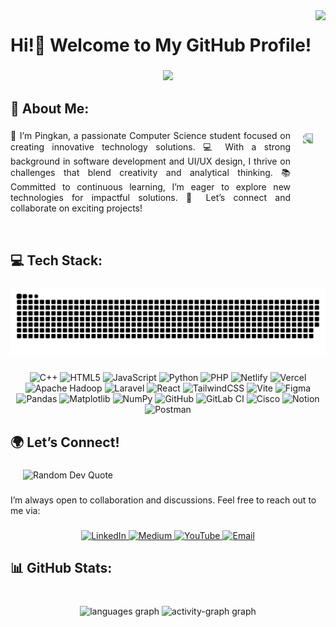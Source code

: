 <img align="right" src="https://visitor-badge.laobi.icu/badge?page_id=adasankin.adasankin&"  />

###

<h1 align="left">Hi!👋 Welcome to My GitHub Profile!</h1>

###

<div align="center">
  <img height="220" src="https://media.licdn.com/dms/image/v2/D5616AQE46KWpJWSGUw/profile-displaybackgroundimage-shrink_350_1400/profile-displaybackgroundimage-shrink_350_1400/0/1738496401054?e=1745452800&v=beta&t=DICT4U1QqQfIJ5NQ64kQOURWMlYJGoK9dKUlIMykWm8"  />
</div>

###

<h2 align="left">💫 About Me:</h2>

###

<img align="right" style="margin: 5px 20px; transform: scale(-1, 1);" height="150" src="https://media.giphy.com/media/PFYj4tDyLeWvm/giphy.gif?cid=ecf05e47tcl0hb3mu7r8t12xy6gb8wyctail6h9jqafl5zkv&ep=v1_stickers_search&rid=giphy.gif&ct=s"  />

###

<p align="justify">👋 I’m Pingkan, a passionate Computer Science student focused on creating innovative technology solutions. 💻 With a strong background in software development and UI/UX design, I thrive on challenges that blend creativity and analytical thinking. 📚 Committed to continuous learning, I’m eager to explore new technologies for impactful solutions. 🤝 Let’s connect and collaborate on exciting projects!</p>

<br clear="both">

###

<h2 align="left">💻 Tech Stack:</h2>

###

<picture>
  <source media="(prefers-color-scheme: dark)" srcset="https://raw.githubusercontent.com/platane/platane/output/github-contribution-grid-snake-dark.svg">
  <source media="(prefers-color-scheme: light)" srcset="https://raw.githubusercontent.com/platane/platane/output/github-contribution-grid-snake.svg">
  <img alt="github contribution grid snake animation" src="https://raw.githubusercontent.com/platane/platane/output/github-contribution-grid-snake.svg">
</picture>

###

<div align="center">
  <img src="https://img.shields.io/badge/c++-%2300599C.svg?style=flat&logo=c%2B%2B&logoColor=white" alt="C++">
  <img src="https://img.shields.io/badge/html5-%23E34F26.svg?style=flat&logo=html5&logoColor=white" alt="HTML5">
  <img src="https://img.shields.io/badge/javascript-%23323330.svg?style=flat&logo=javascript&logoColor=%23F7DF1E" alt="JavaScript"> 
  <img src="https://img.shields.io/badge/python-3670A0?style=flat&logo=python&logoColor=ffdd54" alt="Python">
  <img src="https://img.shields.io/badge/php-%23777BB4.svg?style=flat&logo=php&logoColor=white" alt="PHP">
  <img src="https://img.shields.io/badge/netlify-%23000000.svg?style=flat&logo=netlify&logoColor=#00C7B7" alt="Netlify">
  <img src="https://img.shields.io/badge/vercel-%23000000.svg?style=flat&logo=vercel&logoColor=white" alt="Vercel">
  <img src="https://img.shields.io/badge/Apache%20Hadoop-66CCFF?style=flat&logo=apachehadoop&logoColor=black" alt="Apache Hadoop">
  <img src="https://img.shields.io/badge/laravel-%23FF2D20.svg?style=flat&logo=laravel&logoColor=white" alt="Laravel">
  <img src="https://img.shields.io/badge/react-%2320232a.svg?style=flat&logo=react&logoColor=%2361DAFB" alt="React">
  <img src="https://img.shields.io/badge/tailwindcss-%2338B2AC.svg?style=flat&logo=tailwind-css&logoColor=white" alt="TailwindCSS">
  <img src="https://img.shields.io/badge/vite-%23646CFF.svg?style=flat&logo=vite&logoColor=white" alt="Vite">
  <img src="https://img.shields.io/badge/figma-%23F24E1E.svg?style=flat&logo=figma&logoColor=white" alt="Figma">
  <img src="https://img.shields.io/badge/pandas-%23150458.svg?style=flat&logo=pandas&logoColor=white" alt="Pandas">
  <img src="https://img.shields.io/badge/Matplotlib-%23ffffff.svg?style=flat&logo=Matplotlib&logoColor=black" alt="Matplotlib">
  <img src="https://img.shields.io/badge/numpy-%23013243.svg?style=flat&logo=numpy&logoColor=white" alt="NumPy">
  <!-- <img src="https://img.shields.io/badge/SciPy-%230C55A5.svg?style=flat&logo=scipy&logoColor=white" alt="SciPy"> -->
  <img src="https://img.shields.io/badge/github-%23121011 .svg?style=flat&logo=github&logoColor=white" alt="GitHub">
  <img src="https://img.shields.io/badge/gitlab%20CI-%23181717.svg?style=flat&logo=gitlab&logoColor=white" alt="GitLab CI">
  <img src="https://img.shields.io/badge/cisco-%23049fd9.svg?style=flat&logo=cisco&logoColor=black" alt="Cisco">
  <img src="https://img.shields.io/badge/Notion-%23000000.svg?style=flat&logo=notion&logoColor=white" alt="Notion">
  <img src="https://img.shields.io/badge/Postman-FF6C37?style=flat&logo=postman&logoColor=white" alt="Postman">
</div>

###

<h2 align="left">🌍 Let’s Connect!</h2>

###
<div align="left" style="margin: 5px 20px;">
  <img src="https://quotes-github-readme.vercel.app/api?type=vertical&theme=radical" alt="Random Dev Quote">
</div>

###

<p align="left">I’m always open to collaboration and discussions. Feel free to reach out to me via:</p>

###

<div align="center">
    <a href="https://linkedin.com/in/pingkannsa">
        <img src="https://img.shields.io/badge/LinkedIn-%230077B5.svg?logo=linkedin&logoColor=white" alt="LinkedIn">
    </a>
    <a href="https://medium.com/@pingkannsa">
        <img src="https://img.shields.io/badge/Medium-12100E?logo=medium&logoColor=white" alt="Medium">
    </a>
    <a href="https://youtube.com/@pinetheral">
        <img src="https://img.shields.io/badge/YouTube-%23FF0000.svg?logo=YouTube&logoColor=white" alt="YouTube">
    </a>
    <a href="mailto:pingkansekar01@gmail.com">
        <img src="https://img.shields.io/badge/Email-D14836?logo=gmail&logoColor=white" alt="Email">
    </a>
</div>

###

<h2 align="left">📊 GitHub Stats:</h2>

###

<br clear="both">

<div align="center">
  <img src="https://github-readme-stats.vercel.app/api/top-langs?username=adasankin&locale=en&hide_title=false&layout=compact&card_width=320&langs_count=5&theme=dracula&hide_border=false&order=2" height="150" alt="languages graph"  />
  <!-- <img src="https://streak-stats.demolab.com/?user=adasankin&locale=en&mode=daily&theme=dracula&hide_border=false&border_radius=5&order=3" height="150" alt="streak graph"  /> -->
  <img src="https://github-readme-activity-graph.vercel.app/graph?username=adasankin&radius=16&theme=react&area=true&order=5" height="150" alt="activity-graph graph"  />
</div>

###
